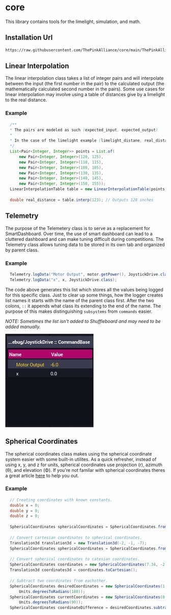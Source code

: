 # core

This library contains tools for the limelight, simulation, and math.

## Installation Url

```txt
https://raw.githubusercontent.com/ThePinkAlliance/core/main/ThePinkAlliance.json
```

## Linear Interpolation

The linear interpolation class takes a list of integer pairs and will interpolate between the input (the first number in the pair) to the calculated output (the mathematically calculated second number in the pairs). Some use cases for linear interpolation may involve using a table of distances give by a limelight to the real distance.

### Example

```java
  /**
  * The pairs are modeled as such (expected_input, expected_output)
  * 
  * In the case of the limelight example (limelight_distane, real_distance)
  */
  List<Pair<Integer, Integer>> points = List.of(
      new Pair<Integer, Integer>(120, 125),
      new Pair<Integer, Integer>(110, 115),
      new Pair<Integer, Integer>(100, 105),
      new Pair<Integer, Integer>(130, 135),
      new Pair<Integer, Integer>(140, 145),
      new Pair<Integer, Integer>(150, 155));
  LinearInterpolationTable table = new LinearInterpolationTable(points);

  double real_distance = table.interp(123); // Outputs 128 inches
```

## Telemetry

The purpose of the Telemetery class is to serve as a replacement for SmartDashboard. Over time, the use of smart dashboard can lead to a cluttered dashboard and can make tuning difficult during competitions. The Telemetry class allows tuning data to be stored in its own tab and organized by parent class.

### Example

```java
  Telemetry.logData("Motor Output", motor.getPower(), JoystickDrive.class);
  Telemetry.logData("x", x, JoystickDrive.class);
```

The code above generates this list which stores all the values being logged for this specific class. Just to clear up some things, how the logger creates list names it starts with the name of the parent class first. After the two colons, `::` it appends what class its extending to the end of the name. The purpose of this makes distinguishing `subsystems` from `commands` easier.

_NOTE: Sometimes the list isn't added to Shuffleboard and may need to be added manually._

![telemetry example](docs/telemetry-example1.png)

## Spherical Coordinates

The spherical coordinates class makes using the spherical coordinate system easier with some built-in utilites. As a quick refresher, instead of using x, y, and z for units, spherical coordinates use projection (r), azimuth (θ), and elevation (Φ). If you're not familar with spherical coordinates theres a great article [here](https://mathinsight.org/spherical_coordinates) to help you out.

### Example

```java
  // Creating coordinates with known constants.
  double x = 0;
  double y = 0;
  double z = 0;

  SphericalCoordinates sphericalCoordinates = SphericalCoordinates.fromCartesian(x, y, z);

  // Convert cartesian coordinates to spherical coordinates.
  Translation3d translation3d = new Translation3d(-2, -1, -7);
  SphericalCoordinates sphericalCoordinates = SphericalCoordinates.fromCartesian(translation3d);

  // Convert spherical coordinates to catesian coordinates.
  SphericalCoordinates coordinates = new SphericalCoordinates(7.34, -2.67, 2.83);
  Translation3d coordinates3d = coordinates.toCartesian();

  // Subtract two coordinates from eachother.
  SphericalCoordinates desiredCoordinates = new SphericalCoordinates(1, Units.degreesToRadians(90),
      Units.degreesToRadians(180));
  SphericalCoordinates currentCoordinates = new SphericalCoordinates(0.5, Units.degreesToRadians(90),
      Units.degreesToRadians(90));
  SphericalCoordinates coordinateDifference = desiredCoordinates.subtract(currentCoordinates);

```
